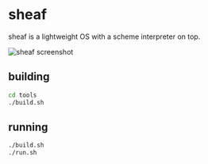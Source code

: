sheaf
=====

sheaf is a lightweight OS with a scheme interpreter on top.

![sheaf screenshot](http://i.imgur.com/8WbYcPm.png)

building
--------

```bash
cd tools
./build.sh
```

running
-------

```bash
./build.sh
./run.sh
```
